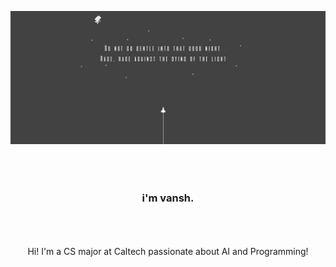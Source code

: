 ![header image](/image.jpeg)

### <div align="center" style="padding: 10%;">i'm vansh.</div>


<div align="center">
  Hi! I'm a CS major at Caltech passionate about AI and Programming!<br>
</div>
